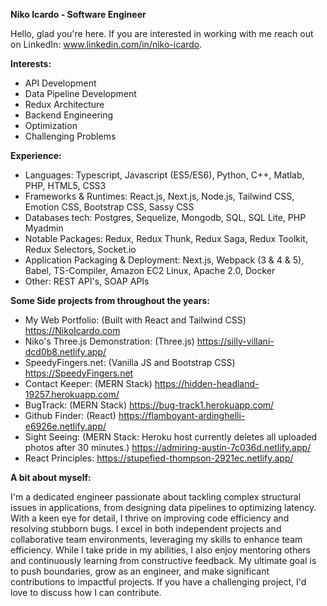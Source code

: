 **Niko Icardo - Software Engineer**

Hello, glad you're here. If you are interested in working with me reach out on LinkedIn: www.linkedin.com/in/niko-icardo. 

**Interests:**
- API Development
- Data Pipeline Development
- Redux Architecture
- Backend Engineering
- Optimization
- Challenging Problems
 
**Experience:**
- Languages: Typescript, Javascript (ES5/ES6), Python, C++, Matlab, PHP, HTML5, CSS3
- Frameworks & Runtimes: React.js, Next.js, Node.js, Tailwind CSS, Emotion CSS, Bootstrap CSS, Sassy CSS
- Databases tech: Postgres, Sequelize, Mongodb, SQL, SQL Lite, PHP Myadmin
- Notable Packages: Redux, Redux Thunk, Redux Saga, Redux Toolkit, Redux Selectors, Socket.io
- Application Packaging & Deployment: Next.js, Webpack (3 & 4 & 5), Babel, TS-Compiler, Amazon EC2 Linux, Apache 2.0, Docker
- Other: REST API's, SOAP APIs


**Some Side projects from throughout the years:**
- My Web Portfolio: (Built with React and Tailwind CSS) https://NikoIcardo.com 
- Niko's Three.js Demonstration: (Three.js)  https://silly-villani-dcd0b8.netlify.app/ 
- SpeedyFingers.net: (Vanilla JS and Bootstrap CSS) https://SpeedyFingers.net 
- Contact Keeper: (MERN Stack) https://hidden-headland-19257.herokuapp.com/
- BugTrack: (MERN Stack) https://bug-track1.herokuapp.com/
- Github Finder: (React) https://flamboyant-ardinghelli-e6926e.netlify.app/ 
- Sight Seeing: (MERN Stack: Heroku host currently deletes all uploaded photos after 30 minutes.) https://admiring-austin-7c036d.netlify.app/ 
- React Principles: https://stupefied-thompson-2921ec.netlify.app/ 

**A bit about myself:**

I'm a dedicated engineer passionate about tackling complex structural issues in applications, from designing data pipelines to optimizing latency. With a keen eye for detail, I thrive on improving code efficiency and resolving stubborn bugs. I excel in both independent projects and collaborative team environments, leveraging my skills to enhance team efficiency. While I take pride in my abilities, I also enjoy mentoring others and continuously learning from constructive feedback. My ultimate goal is to push boundaries, grow as an engineer, and make significant contributions to impactful projects. If you have a challenging project, I'd love to discuss how I can contribute.


